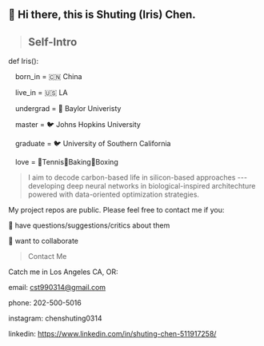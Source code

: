 ## 👋 Hi there, this is Shuting (Iris) Chen. 

> ## Self-Intro

def Iris():

&emsp;born_in = 🇨🇳 China

&emsp;live_in = 🇺🇸 LA

&emsp;undergrad = 🐻 Baylor Univeristy

&emsp;master = 🐦 Johns Hopkins University

&emsp;graduate = 🐦 University of Southern California

&emsp;love = 🎾Tennis🥨Baking🥊Boxing

> I aim to decode carbon-based life in silicon-based approaches --- developing deep neural networks in biological-inspired architechture powered with data-oriented optimization strategies. 

My project repos are public. Please feel free to contact me if you:

💬 have questions/suggestions/critics about them

🤝 want to collaborate


> Contact Me

Catch me in Los Angeles CA, OR:

email: cst990314@gmail.com

phone: 202-500-5016

instagram: chenshuting0314

linkedin: https://www.linkedin.com/in/shuting-chen-511917258/

<!--
**19990314/19990314** is a ✨ _special_ ✨ repository because its `README.md` (this file) appears on your GitHub profile.

Here are some ideas to get you started:

- 🔭 I’m currently working on ...
- 🌱 I’m currently learning ...
- 👯 I’m looking to collaborate on ...
- 🤔 I’m looking for help with ...
- 💬 Ask me about ...
- 📫 How to reach me: ...
- 😄 Pronouns: ...
- ⚡ Fun fact: ...
-->
